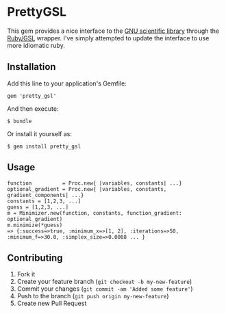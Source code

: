 # PrettyGSL

This gem provides a nice interface to the <a href = 'http://rb-gsl.rubyforge.org/'>GNU scientific library</a> through the <a href = 'http://www.gnu.org/software/gsl/manual/html_node/'>Ruby/GSL</a> wrapper. I've simply attempted to update the interface to use more idiomatic ruby.

## Installation

Add this line to your application's Gemfile:

    gem 'pretty_gsl'

And then execute:

    $ bundle

Or install it yourself as:

    $ gem install pretty_gsl

## Usage

    function          = Proc.new{ |variables, constants| ...}
    optional_gradient = Proc.new{ |variables, constants, gradient_components| ...}
    constants = [1,2,3, ...]
    guess = [1,2,3, ...]
    m = Minimizer.new(function, constants, function_gradient: optional_gradient)
    m.minimize(*guess)
    => {:success=>true, :minimum_x=>[1, 2], :iterations=>50, :minimum_f=>30.0, :simplex_size=>0.0008 ... }

## Contributing

1. Fork it
2. Create your feature branch (`git checkout -b my-new-feature`)
3. Commit your changes (`git commit -am 'Added some feature'`)
4. Push to the branch (`git push origin my-new-feature`)
5. Create new Pull Request
